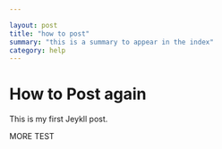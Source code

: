 ```yaml
---

layout: post
title: "how to post"
summary: "this is a summary to appear in the index"
category: help
---
```


# How to Post again

This is my first Jeykll post.
<!--more-->
 MORE TEST


